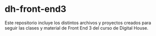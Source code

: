 # dh-front-end3
Este repositorio incluye los distintos archivos y proyectos creados para seguir las clases y material de Front End 3 del curso de Digital House. 
